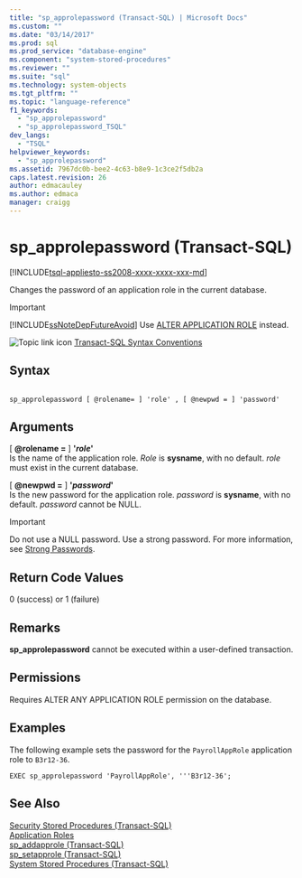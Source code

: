 ```yaml
---
title: "sp_approlepassword (Transact-SQL) | Microsoft Docs"
ms.custom: ""
ms.date: "03/14/2017"
ms.prod: sql
ms.prod_service: "database-engine"
ms.component: "system-stored-procedures"
ms.reviewer: ""
ms.suite: "sql"
ms.technology: system-objects
ms.tgt_pltfrm: ""
ms.topic: "language-reference"
f1_keywords: 
  - "sp_approlepassword"
  - "sp_approlepassword_TSQL"
dev_langs: 
  - "TSQL"
helpviewer_keywords: 
  - "sp_approlepassword"
ms.assetid: 7967dc0b-bee2-4c63-b8e9-1c3ce2f5db2a
caps.latest.revision: 26
author: edmacauley
ms.author: edmaca
manager: craigg
---
```

# sp_approlepassword (Transact-SQL)
[!INCLUDE[tsql-appliesto-ss2008-xxxx-xxxx-xxx-md](../../includes/tsql-appliesto-ss2008-xxxx-xxxx-xxx-md.md)]

  Changes the password of an application role in the current database.  
  
> [!IMPORTANT]  
>  [!INCLUDE[ssNoteDepFutureAvoid](../../includes/ssnotedepfutureavoid-md.md)] Use [ALTER APPLICATION ROLE](../../t-sql/statements/alter-application-role-transact-sql.md) instead.  
  
 ![Topic link icon](../../database-engine/configure-windows/media/topic-link.gif "Topic link icon") [Transact-SQL Syntax Conventions](../../t-sql/language-elements/transact-sql-syntax-conventions-transact-sql.md)  
  
## Syntax  
  
```  
  
sp_approlepassword [ @rolename= ] 'role' , [ @newpwd = ] 'password'   
```  
  
## Arguments  
 [ **@rolename =** ] **'***role***'**  
 Is the name of the application role. *Role* is **sysname**, with no default. *role* must exist in the current database.  
  
 [ **@newpwd =** ] **'***password***'**  
 Is the new password for the application role. *password* is **sysname**, with no default. *password* cannot be NULL.  
  
> [!IMPORTANT]  
>  Do not use a NULL password. Use a strong password. For more information, see [Strong Passwords](../../relational-databases/security/strong-passwords.md).  
  
## Return Code Values  
 0 (success) or 1 (failure)  
  
## Remarks  
 **sp_approlepassword** cannot be executed within a user-defined transaction.  
  
## Permissions  
 Requires ALTER ANY APPLICATION ROLE permission on the database.  
  
## Examples  
 The following example sets the password for the `PayrollAppRole` application role to `B3r12-36`.  
  
```  
EXEC sp_approlepassword 'PayrollAppRole', '''B3r12-36';  
```  
  
## See Also  
 [Security Stored Procedures &#40;Transact-SQL&#41;](../../relational-databases/system-stored-procedures/security-stored-procedures-transact-sql.md)   
 [Application Roles](../../relational-databases/security/authentication-access/application-roles.md)   
 [sp_addapprole &#40;Transact-SQL&#41;](../../relational-databases/system-stored-procedures/sp-addapprole-transact-sql.md)   
 [sp_setapprole &#40;Transact-SQL&#41;](../../relational-databases/system-stored-procedures/sp-setapprole-transact-sql.md)   
 [System Stored Procedures &#40;Transact-SQL&#41;](../../relational-databases/system-stored-procedures/system-stored-procedures-transact-sql.md)  
  
  
